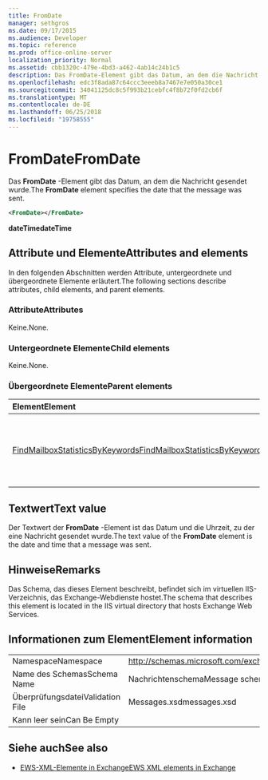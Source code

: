 ```yaml
---
title: FromDate
manager: sethgros
ms.date: 09/17/2015
ms.audience: Developer
ms.topic: reference
ms.prod: office-online-server
localization_priority: Normal
ms.assetid: cbb1320c-479e-4bd3-a462-4ab14c24b1c5
description: Das FromDate-Element gibt das Datum, an dem die Nachricht gesendet wurde.
ms.openlocfilehash: edc3f8ada87c64ccc3eeeb8a7467e7e050a30ce1
ms.sourcegitcommit: 34041125dc8c5f993b21cebfc4f8b72f0fd2cb6f
ms.translationtype: MT
ms.contentlocale: de-DE
ms.lasthandoff: 06/25/2018
ms.locfileid: "19758555"
---
```

# <a name="fromdate"></a><span data-ttu-id="5675d-103">FromDate</span><span class="sxs-lookup"><span data-stu-id="5675d-103">FromDate</span></span>

<span data-ttu-id="5675d-104">Das **FromDate** -Element gibt das Datum, an dem die Nachricht gesendet wurde.</span><span class="sxs-lookup"><span data-stu-id="5675d-104">The **FromDate** element specifies the date that the message was sent.</span></span> 
  
```XML
<FromDate></FromDate>
```

 <span data-ttu-id="5675d-105">**dateTime**</span><span class="sxs-lookup"><span data-stu-id="5675d-105">**dateTime**</span></span>
## <a name="attributes-and-elements"></a><span data-ttu-id="5675d-106">Attribute und Elemente</span><span class="sxs-lookup"><span data-stu-id="5675d-106">Attributes and elements</span></span>

<span data-ttu-id="5675d-107">In den folgenden Abschnitten werden Attribute, untergeordnete und übergeordnete Elemente erläutert.</span><span class="sxs-lookup"><span data-stu-id="5675d-107">The following sections describe attributes, child elements, and parent elements.</span></span>
  
### <a name="attributes"></a><span data-ttu-id="5675d-108">Attribute</span><span class="sxs-lookup"><span data-stu-id="5675d-108">Attributes</span></span>

<span data-ttu-id="5675d-109">Keine.</span><span class="sxs-lookup"><span data-stu-id="5675d-109">None.</span></span>
  
### <a name="child-elements"></a><span data-ttu-id="5675d-110">Untergeordnete Elemente</span><span class="sxs-lookup"><span data-stu-id="5675d-110">Child elements</span></span>

<span data-ttu-id="5675d-111">Keine.</span><span class="sxs-lookup"><span data-stu-id="5675d-111">None.</span></span>
  
### <a name="parent-elements"></a><span data-ttu-id="5675d-112">Übergeordnete Elemente</span><span class="sxs-lookup"><span data-stu-id="5675d-112">Parent elements</span></span>

|<span data-ttu-id="5675d-113">**Element**</span><span class="sxs-lookup"><span data-stu-id="5675d-113">**Element**</span></span>|<span data-ttu-id="5675d-114">**Beschreibung**</span><span class="sxs-lookup"><span data-stu-id="5675d-114">**Description**</span></span>|
|:-----|:-----|
|[<span data-ttu-id="5675d-115">FindMailboxStatisticsByKeywords</span><span class="sxs-lookup"><span data-stu-id="5675d-115">FindMailboxStatisticsByKeywords</span></span>](findmailboxstatisticsbykeywords.md) <br/> |<span data-ttu-id="5675d-116">Gibt eine Anforderung an die Postfachstatistiken nach Schlüsselwort suchen.</span><span class="sxs-lookup"><span data-stu-id="5675d-116">Specifies a request to search for mailbox statistics by keyword.</span></span>  <br/> |
   
## <a name="text-value"></a><span data-ttu-id="5675d-117">Textwert</span><span class="sxs-lookup"><span data-stu-id="5675d-117">Text value</span></span>

<span data-ttu-id="5675d-118">Der Textwert der **FromDate** -Element ist das Datum und die Uhrzeit, zu der eine Nachricht gesendet wurde.</span><span class="sxs-lookup"><span data-stu-id="5675d-118">The text value of the **FromDate** element is the date and time that a message was sent.</span></span> 
  
## <a name="remarks"></a><span data-ttu-id="5675d-119">Hinweise</span><span class="sxs-lookup"><span data-stu-id="5675d-119">Remarks</span></span>

<span data-ttu-id="5675d-120">Das Schema, das dieses Element beschreibt, befindet sich im virtuellen IIS-Verzeichnis, das Exchange-Webdienste hostet.</span><span class="sxs-lookup"><span data-stu-id="5675d-120">The schema that describes this element is located in the IIS virtual directory that hosts Exchange Web Services.</span></span>
  
## <a name="element-information"></a><span data-ttu-id="5675d-121">Informationen zum Element</span><span class="sxs-lookup"><span data-stu-id="5675d-121">Element information</span></span>

|||
|:-----|:-----|
|<span data-ttu-id="5675d-122">Namespace</span><span class="sxs-lookup"><span data-stu-id="5675d-122">Namespace</span></span>  <br/> |http://schemas.microsoft.com/exchange/services/2006/messages  <br/> |
|<span data-ttu-id="5675d-123">Name des Schemas</span><span class="sxs-lookup"><span data-stu-id="5675d-123">Schema Name</span></span>  <br/> |<span data-ttu-id="5675d-124">Nachrichtenschema</span><span class="sxs-lookup"><span data-stu-id="5675d-124">Message schema</span></span>  <br/> |
|<span data-ttu-id="5675d-125">Überprüfungsdatei</span><span class="sxs-lookup"><span data-stu-id="5675d-125">Validation File</span></span>  <br/> |<span data-ttu-id="5675d-126">Messages.xsd</span><span class="sxs-lookup"><span data-stu-id="5675d-126">messages.xsd</span></span>  <br/> |
|<span data-ttu-id="5675d-127">Kann leer sein</span><span class="sxs-lookup"><span data-stu-id="5675d-127">Can Be Empty</span></span>  <br/> ||
   
## <a name="see-also"></a><span data-ttu-id="5675d-128">Siehe auch</span><span class="sxs-lookup"><span data-stu-id="5675d-128">See also</span></span>



- [<span data-ttu-id="5675d-129">EWS-XML-Elemente in Exchange</span><span class="sxs-lookup"><span data-stu-id="5675d-129">EWS XML elements in Exchange</span></span>](ews-xml-elements-in-exchange.md)

